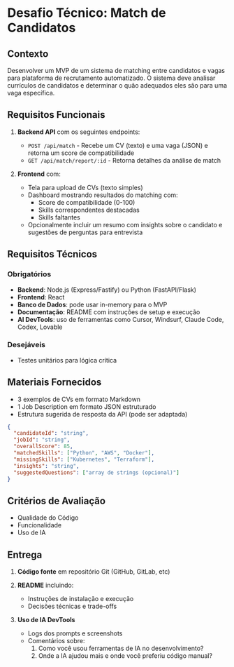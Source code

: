 # Desafio Técnico: Match de Candidatos

## Contexto
Desenvolver um MVP de um sistema de matching entre candidatos e vagas para plataforma de recrutamento automatizado. O sistema deve analisar currículos de candidatos e determinar o quão adequados eles são para uma vaga específica.

## Requisitos Funcionais

1. **Backend API** com os seguintes endpoints:
   - `POST /api/match` - Recebe um CV (texto) e uma vaga (JSON) e retorna um score de compatibilidade
   - `GET /api/match/report/:id` - Retorna detalhes da análise de match

2. **Frontend** com:
   - Tela para upload de CVs (texto simples)
   - Dashboard mostrando resultados do matching com:
     - Score de compatibilidade (0-100)
     - Skills correspondentes destacadas
     - Skills faltantes
   - Opcionalmente incluir um resumo com insights sobre o candidato e sugestões de perguntas para entrevista

## Requisitos Técnicos

### Obrigatórios
- **Backend**: Node.js (Express/Fastify) ou Python (FastAPI/Flask)
- **Frontend**: React
- **Banco de Dados**: pode usar in-memory para o MVP
- **Documentação**: README com instruções de setup e execução
- **AI DevTools**: uso de ferramentas como Cursor, Windsurf, Claude Code, Codex, Lovable

### Desejáveis
- Testes unitários para lógica crítica

## Materiais Fornecidos
- 3 exemplos de CVs em formato Markdown
- 1 Job Description em formato JSON estruturado
- Estrutura sugerida de resposta da API (pode ser adaptada)

```json
{
  "candidateId": "string",
  "jobId": "string",
  "overallScore": 85,
  "matchedSkills": ["Python", "AWS", "Docker"],
  "missingSkills": ["Kubernetes", "Terraform"],
  "insights": "string",
  "suggestedQuestions": ["array de strings (opcional)"]
}
```

## Critérios de Avaliação
- Qualidade do Código
- Funcionalidade
- Uso de IA

## Entrega

1. **Código fonte** em repositório Git (GitHub, GitLab, etc)

2. **README** incluindo:
   - Instruções de instalação e execução
   - Decisões técnicas e trade-offs

3. **Uso de IA DevTools**
   - Logs dos prompts e screenshots
   - Comentários sobre:
     1. Como você usou ferramentas de IA no desenvolvimento?
     2. Onde a IA ajudou mais e onde você preferiu código manual?
